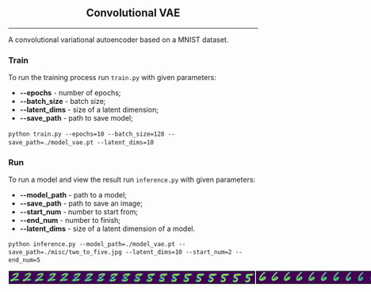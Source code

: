 <h2 align="center">Convolutional VAE</h2>
<hr>

A convolutional variational autoencoder based on a MNIST dataset.

### Train
To run the training process run ``train.py`` with given parameters:

* **--epochs** - number of epochs; 
* **--batch_size** - batch size;
* **--latent_dims** - size of a latent dimension;
* **--save_path** - path to save model;

``
python train.py --epochs=10 --batch_size=128 --save_path=./model_vae.pt --latent_dims=10
``

### Run

To run a model and view the result run ``inference.py`` with given parameters:

* **--model_path** - path to a model; 
* **--save_path** - path to save an image;
* **--start_num** - number to start from;
* **--end_num** - number to finish;
* **--latent_dims** - size of a latent dimension of a model.

```
python inference.py --model_path=./model_vae.pt --save_path=./misc/two_to_five.jpg --latent_dims=10 --start_num=2 --end_num=5
```

<div style="display: flex; flex-direction: row;">
    <img src="./misc/two_to_five.jpg" width="600">
    <img src="./misc/six_to_one.jpg" width="600">
</div>
